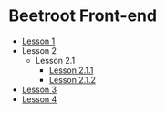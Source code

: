 # Beetroot Front-end

- [Lesson 1](https://a1exalexander.github.io/beetroot-workspace/lesson-01)
- Lesson 2
  - Lesson 2.1
    - [Lesson 2.1.1](https://a1exalexander.github.io/beetroot-workspace/lesson-02/1)
    - [Lesson 2.1.2](https://a1exalexander.github.io/beetroot-workspace/lesson-02/1/index2.html)
- [Lesson 3](https://a1exalexander.github.io/beetroot-workspace/lesson-03)
- [Lesson 4](https://a1exalexander.github.io/beetroot-workspace/lesson-04)
